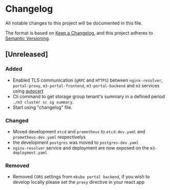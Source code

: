 # Changelog

All notable changes to this project will be documented in this file.

The format is based on [Keep a Changelog](https://keepachangelog.com/en/1.0.0/),
and this project adheres to [Semantic Versioning](https://semver.org/spec/v2.0.0.html).

## [Unreleased]

### Added

- Enabled TLS communication (`gRPC` and `HTTPS`) between `nginx-resolver`, `portal-proxy`, `m3-portal-frontend`, `m3-portal-backend` and `m3` services using [autocert](https://github.com/smallstep/autocert)
- Cli command to get storage group tenant's summary in a defined period `./m3 cluster sc sg summary`.
- Start using "changelog" file.

### Changed

- Moved development `etcd` and `prometheus`  to `etcd-dev.yaml` and `prometheus-dev.yaml` respectivelys
- the development `postgres` was moved to  `postgres-dev.yaml`
- `nginx-resolver` service and deployment are now exposed on the `m3-deployment.yaml`

### Removed

- Removed `CORS` settings from `mkube portal backend`, if you wish to develop locally please set the `proxy` directive in your react app

